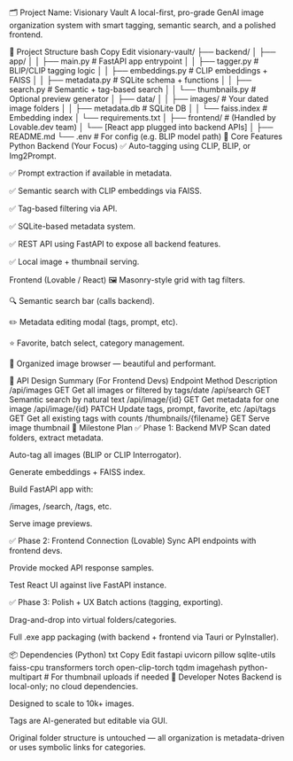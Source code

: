 🗂️ Project Name: Visionary Vault
A local-first, pro-grade GenAI image organization system with smart tagging, semantic search, and a polished frontend.

🧩 Project Structure
bash
Copy
Edit
visionary-vault/
├── backend/
│   ├── app/
│   │   ├── main.py              # FastAPI app entrypoint
│   │   ├── tagger.py            # BLIP/CLIP tagging logic
│   │   ├── embeddings.py        # CLIP embeddings + FAISS
│   │   ├── metadata.py          # SQLite schema + functions
│   │   ├── search.py            # Semantic + tag-based search
│   │   └── thumbnails.py        # Optional preview generator
│   ├── data/
│   │   ├── images/              # Your dated image folders
│   │   ├── metadata.db          # SQLite DB
│   │   └── faiss.index          # Embedding index
│   └── requirements.txt
│
├── frontend/                    # (Handled by Lovable.dev team)
│   └── [React app plugged into backend APIs]
│
├── README.md
└── .env                         # For config (e.g. BLIP model path)
🧠 Core Features
Python Backend (Your Focus)
✅ Auto-tagging using CLIP, BLIP, or Img2Prompt.

✅ Prompt extraction if available in metadata.

✅ Semantic search with CLIP embeddings via FAISS.

✅ Tag-based filtering via API.

✅ SQLite-based metadata system.

✅ REST API using FastAPI to expose all backend features.

✅ Local image + thumbnail serving.

Frontend (Lovable / React)
🖼️ Masonry-style grid with tag filters.

🔍 Semantic search bar (calls backend).

✏️ Metadata editing modal (tags, prompt, etc).

⭐ Favorite, batch select, category management.

📁 Organized image browser — beautiful and performant.

🔧 API Design Summary (For Frontend Devs)
Endpoint	Method	Description
/api/images	GET	Get all images or filtered by tags/date
/api/search	GET	Semantic search by natural text
/api/image/{id}	GET	Get metadata for one image
/api/image/{id}	PATCH	Update tags, prompt, favorite, etc
/api/tags	GET	Get all existing tags with counts
/thumbnails/{filename}	GET	Serve image thumbnail
🚀 Milestone Plan
✅ Phase 1: Backend MVP
 Scan dated folders, extract metadata.

 Auto-tag all images (BLIP or CLIP Interrogator).

 Generate embeddings + FAISS index.

 Build FastAPI app with:

 /images, /search, /tags, etc.

 Serve image previews.

✅ Phase 2: Frontend Connection (Lovable)
 Sync API endpoints with frontend devs.

 Provide mocked API response samples.

 Test React UI against live FastAPI instance.

✅ Phase 3: Polish + UX
 Batch actions (tagging, exporting).

 Drag-and-drop into virtual folders/categories.

 Full .exe app packaging (with backend + frontend via Tauri or PyInstaller).

📦 Dependencies (Python)
txt
Copy
Edit
fastapi
uvicorn
pillow
sqlite-utils
faiss-cpu
transformers
torch
open-clip-torch
tqdm
imagehash
python-multipart  # For thumbnail uploads if needed
🌟 Developer Notes
Backend is local-only; no cloud dependencies.

Designed to scale to 10k+ images.

Tags are AI-generated but editable via GUI.

Original folder structure is untouched — all organization is metadata-driven or uses symbolic links for categories.